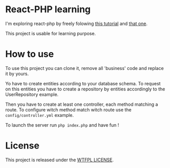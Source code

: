 # React-PHP learning

I'm exploring react-php by freely folowing [this tutorial](https://sergeyzhuk.me/2019/02/18/restful-api-with-reactphp-and-mysql/) and [that one](https://sergeyzhuk.me/2018/03/13/using-router-with-reactphp-http/).

This project is usable for learning purpose.

# How to use

To use this project you can clone it, remove all 'business' code and replace it by yours.

Yo have to create entities according to your database schema.
To request on this entities you have to create a repository by entities accordingly to the UserRepository example.

Then you have to create at least one controller, each method matching a route.
To configure witch method match witch route use the `config/controller.yml` example.

To launch the server run `php index.php` and have fun ! 

# License

This project is released under the [WTFPL LICENSE](http://www.wtfpl.net/).
